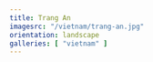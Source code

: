 ```yaml
---
title: Trang An
imagesrc: "/vietnam/trang-an.jpg"
orientation: landscape
galleries: [ "vietnam" ]
---
```

